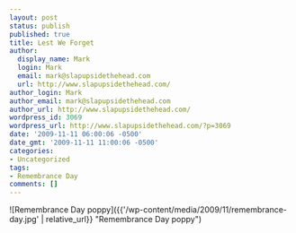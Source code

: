 ```yaml
---
layout: post
status: publish
published: true
title: Lest We Forget
author:
  display_name: Mark
  login: Mark
  email: mark@slapupsidethehead.com
  url: http://www.slapupsidethehead.com/
author_login: Mark
author_email: mark@slapupsidethehead.com
author_url: http://www.slapupsidethehead.com/
wordpress_id: 3069
wordpress_url: http://www.slapupsidethehead.com/?p=3069
date: '2009-11-11 06:00:06 -0500'
date_gmt: '2009-11-11 11:00:06 -0500'
categories:
- Uncategorized
tags:
- Remembrance Day
comments: []
---
```

![Remembrance Day poppy]({{'/wp-content/media/2009/11/remembrance-day.jpg' | relative_url}} "Remembrance Day poppy")

